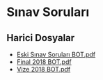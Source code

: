 # Sınav Soruları


<!--HariciDosyalar-->

## Harici Dosyalar

- [Eski Sınav Soruları BOT.pdf](./Eski%20S%C4%B1nav%20Sorular%C4%B1%20BOT.pdf)
- [Final 2018 BOT.pdf](./Final%202018%20BOT.pdf)
- [Vize 2018 BOT.pdf](./Vize%202018%20BOT.pdf)


<!--HariciDosyalar-->

